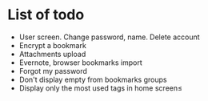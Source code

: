 # List of todo

- User screen. Change password, name. Delete account
- Encrypt a bookmark
- Attachments upload
- Evernote, browser bookmarks import
- Forgot my password
- Don't display empty from bookmarks groups
- Display only the most used tags in home screen≤